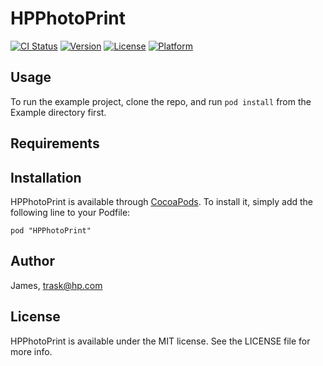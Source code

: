 # HPPhotoPrint

[![CI Status](http://img.shields.io/travis/James/HPPhotoPrint.svg?style=flat)](https://travis-ci.org/James/HPPhotoPrint)
[![Version](https://img.shields.io/cocoapods/v/HPPhotoPrint.svg?style=flat)](http://cocoadocs.org/docsets/HPPhotoPrint)
[![License](https://img.shields.io/cocoapods/l/HPPhotoPrint.svg?style=flat)](http://cocoadocs.org/docsets/HPPhotoPrint)
[![Platform](https://img.shields.io/cocoapods/p/HPPhotoPrint.svg?style=flat)](http://cocoadocs.org/docsets/HPPhotoPrint)

## Usage

To run the example project, clone the repo, and run `pod install` from the Example directory first.

## Requirements

## Installation

HPPhotoPrint is available through [CocoaPods](http://cocoapods.org). To install
it, simply add the following line to your Podfile:

    pod "HPPhotoPrint"

## Author

James, trask@hp.com

## License

HPPhotoPrint is available under the MIT license. See the LICENSE file for more info.

